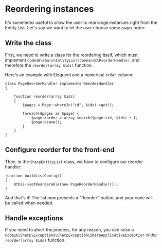 # Reordering instances

It's sometimes useful to allow the user to rearrange instances right from the Entity List. Let's say we want to let the user choose some `pages` order:

## Write the class

First, we need to write a class for the reordering itself, which must implement `Code16\Sharp\EntityList\Commands\ReorderHandler`, and therefore the `reorder(array $ids)` function. 

Here's an example with Eloquent and a numerical `order` column:

    class PageReorderHandler implements ReorderHandler
    {
    
        function reorder(array $ids)
        {
            $pages = Page::whereIn("id", $ids)->get();
    
            foreach($pages as $page) {
                $page->order = array_search($page->id, $ids) + 1;
                $page->save();
            }
        }
    }


## Configure reorder for the front-end

Then, in the `SharpEntityList` class, we have to configure our reorder handler:

    function buildListConfig()
    {
        $this->setReorderable(new PageReorderHandler());
    }


And that's it! The list now presents a "Reorder" button, and your code will be called when needed.

## Handle exceptions

If you need to abort the process, for any reason, you can raise a `Code16\Sharp\Exceptions\SharpException\SharpApplicativeException` in the `reorder(array $ids)` function.
